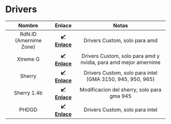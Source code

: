 
# Drivers 
| Nombre | Enlace | Notas |
| :-: | :-: | :-: |
| RdN.ID (Amernime Zone) | [✔️ **Enlace**](https://www.amernimezone.com/) | Drivers Custom, solo para amd| 
| Xtreme G | [✔️ **Enlace**](https://www.reddit.com/r/XtremeG/) | Drivers Custom, solo para amd y nvidia, para amd mejor amernime| 
| Sherry | [✔️ **Enlace**](https://suricataos.createaforum.com/software/driver-intel-sherry-1-3-x64finally-the-official-driver-and-support-for-gma-3150-/) | Drivers Custom, solo para intel (GMA 3150, 945, 950, 965)| 
| Sherry 1.4b | [✔️ **Enlace**](https://www.mediafire.com/file/zz474whd89ezx8n)| Modificacion del sherry, solo para gma 945
| PHDGD | [✔️ **Enlace**](tools/phdgd.md) | Drivers Custom, solo para intel| 
